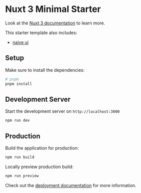 # Nuxt 3 Minimal Starter

Look at the [Nuxt 3 documentation](https://nuxt.com/docs/getting-started/introduction) to learn more.

This starter template also includes:
- [naive ui](https://www.naiveui.com/)

## Setup

Make sure to install the dependencies:

```bash
# pnpm
pnpm install
```

## Development Server

Start the development server on `http://localhost:3000`

```bash
npm run dev
```

## Production

Build the application for production:

```bash
npm run build
```

Locally preview production build:

```bash
npm run preview
```

Check out the [deployment documentation](https://nuxt.com/docs/getting-started/deployment) for more information.
